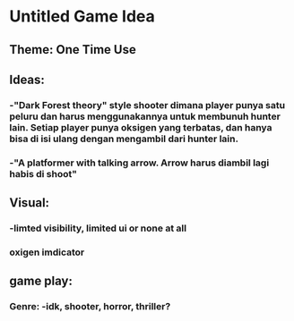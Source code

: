 # Untitled Game Idea

## Theme: One Time Use

## Ideas:
  ### -"Dark Forest theory" style shooter dimana player punya satu peluru dan harus menggunakannya untuk membunuh hunter lain. Setiap player punya oksigen yang terbatas, dan hanya bisa di isi ulang dengan mengambil dari hunter lain.
  ### -"A platformer with talking arrow. Arrow harus diambil lagi habis di shoot"

## Visual: 
### -limted visibility, limited ui or none at all
### oxigen imdicator 

## game play: 
### 

### Genre: -idk, shooter, horror, thriller?
